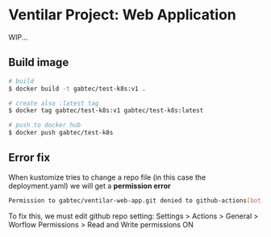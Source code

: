 # Ventilar Project: Web Application

WIP...

## Build image

```sh
# build
$ docker build -t gabtec/test-k8s:v1 .

# create also :latest tag
$ docker tag gabtec/test-k8s:v1 gabtec/test-k8s:latest

# push to docker hub
$ docker push gabtec/test-k8s
```

## Error fix

When kustomize tries to change a repo file (in this case the deployment.yaml) we will get a **permission error**

```sh
Permission to gabtec/ventilar-web-app.git denied to github-actions[bot].
```

To fix this, we must edit github repo setting:
Settings > Actions > General > Worflow Permissions > Read and Write permissions ON
